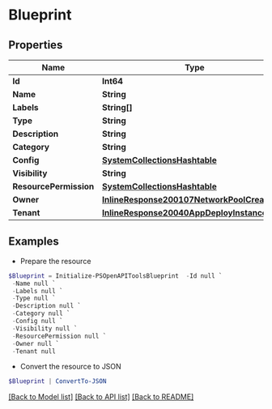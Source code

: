 # Blueprint
## Properties

Name | Type | Description | Notes
------------ | ------------- | ------------- | -------------
**Id** | **Int64** |  | [optional] 
**Name** | **String** |  | [optional] 
**Labels** | **String[]** |  | [optional] 
**Type** | **String** |  | [optional] 
**Description** | **String** |  | [optional] 
**Category** | **String** |  | [optional] 
**Config** | [**SystemCollectionsHashtable**](.md) |  | [optional] 
**Visibility** | **String** |  | [optional] 
**ResourcePermission** | [**SystemCollectionsHashtable**](.md) |  | [optional] 
**Owner** | [**InlineResponse200107NetworkPoolCreatedBy**](InlineResponse200107NetworkPoolCreatedBy.md) |  | [optional] 
**Tenant** | [**InlineResponse20040AppDeployInstance**](InlineResponse20040AppDeployInstance.md) |  | [optional] 

## Examples

- Prepare the resource
```powershell
$Blueprint = Initialize-PSOpenAPIToolsBlueprint  -Id null `
 -Name null `
 -Labels null `
 -Type null `
 -Description null `
 -Category null `
 -Config null `
 -Visibility null `
 -ResourcePermission null `
 -Owner null `
 -Tenant null
```

- Convert the resource to JSON
```powershell
$Blueprint | ConvertTo-JSON
```

[[Back to Model list]](../README.md#documentation-for-models) [[Back to API list]](../README.md#documentation-for-api-endpoints) [[Back to README]](../README.md)

